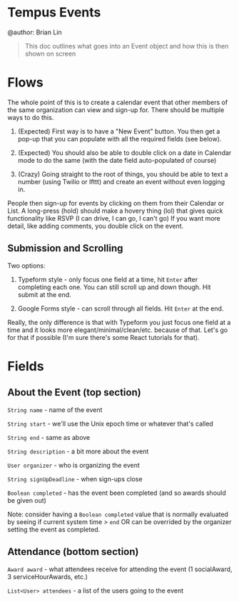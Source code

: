 # Tempus Events

@author: Brian Lin 

> This doc outlines what goes into an Event object and how this is then shown on screen

# Flows

The whole point of this is to create a calendar event that other members of the same organization can view and sign-up for. 
There should be multiple ways to do this. 

1. (Expected) First way is to have a "New Event" button. You then get a pop-up that you can populate with 
all the required fields (see below). 

2. (Expected) You should also be able to double click on a date in Calendar mode to do the same (with the date field auto-populated of course)

3. (Crazy) Going straight to the root of things, you should be able to text a number (using Twilio or Ifttt) and create an event without even logging in.

People then sign-up for events by clicking on them from their Calendar or List. A long-press (hold) should make a hovery thing (lol) that gives quick functionality like RSVP (I can drive, I can go, I can't go)
If you want more detail, like adding comments, you double click on the event. 

## Submission and Scrolling

Two options:

1. Typeform style - only focus one field at a time, hit `Enter` after completing each one. You can still scroll up and down though. Hit submit at the end.

2. Google Forms style - can scroll through all fields. Hit `Enter` at the end.

Really, the only difference is that with Typeform you just focus one field at a time and it looks more elegant/minimal/clean/etc. because of that. Let's go for that if possible (I'm sure there's some React tutorials for that).

# Fields

## About the Event (top section)

`String name` - name of the event

`String start` - we'll use the Unix epoch time or whatever that's called

`String end` - same as above

`String description` - a bit more about the event

`User organizer` - who is organizing the event

`String signUpDeadline` - when sign-ups close

`Boolean completed` - has the event been completed (and so awards should be given out)

Note: consider having a `Boolean completed` value that is normally evaluated by seeing if current system time > `end` OR can be overrided by the organizer setting the event as completed. 

## Attendance (bottom section)

`Award award` - what attendees receive for attending the event (1 socialAward, 3 serviceHourAwards, etc.)

`List<User> attendees` - a list of the users going to the event

